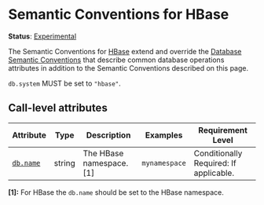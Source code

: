 <!--- Hugo front matter used to generate the website version of this page:
linkTitle: HBase
--->

# Semantic Conventions for HBase

**Status**: [Experimental][DocumentStatus]

The Semantic Conventions for [HBase](https://hbase.apache.org/) extend and override the [Database Semantic Conventions](database-spans.md)
that describe common database operations attributes in addition to the Semantic Conventions
described on this page.

`db.system` MUST be set to `"hbase"`.

## Call-level attributes

<!-- semconv db.hbase(tag=call-level-tech-specific) -->
| Attribute  | Type | Description  | Examples  | Requirement Level |
|---|---|---|---|---|
| [`db.name`](database-spans.md) | string | The HBase namespace. [1] | `mynamespace` | Conditionally Required: If applicable. |

**[1]:** For HBase the `db.name` should be set to the HBase namespace.
<!-- endsemconv -->

[DocumentStatus]: https://github.com/open-telemetry/opentelemetry-specification/tree/v1.26.0/specification/document-status.md
